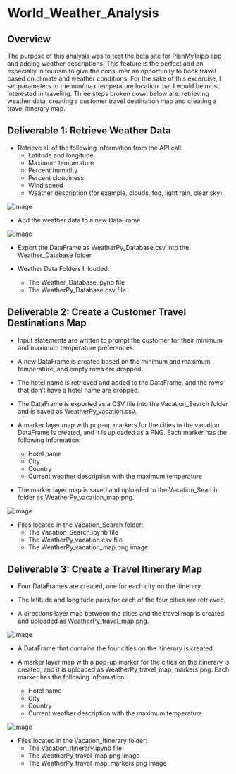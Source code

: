 # World_Weather_Analysis

## Overview
The purpose of this analysis was to test the beta site for PlanMyTripp app and adding weather descriptions.  This feature is the perfect add on especially in tourism to give the consumer an opportunity to book travel based on climate and weather conditions.  For the sake of this excercise, I set parameters to the min/max temperature location that I would be most interested in traveling.   Three steps broken down below are:   retrieving weather data, creating a customer travel destination map and creating a travel itinerary map.

## Deliverable 1: Retrieve Weather Data

- Retrieve all of the following information from the API call.
  - Latitude and longitude
  - Maximum temperature
  - Percent humidity
  - Percent cloudiness
  - Wind speed
  - Weather description (for example, clouds, fog, light rain, clear sky)

![image](https://user-images.githubusercontent.com/85530690/126714402-c99af79b-b6fa-4cc6-ae42-7152ecd756a9.png)

- Add the weather data to a new DataFrame 

![image](https://user-images.githubusercontent.com/85530690/126714461-f97249ea-d791-44ae-a338-f5e8fdf10502.png)

- Export the DataFrame as WeatherPy_Database.csv into the Weather_Database folder

- Weather Data Folders Inlcuded:
    - The Weather_Database.ipynb file
    - The WeatherPy_Database.csv file


## Deliverable 2: Create a Customer Travel Destinations Map

- Input statements are written to prompt the customer for their minimum and maximum temperature preferences.

- A new DataFrame is created based on the minimum and maximum temperature, and empty rows are dropped.


- The hotel name is retrieved and added to the DataFrame, and the rows that don’t have a hotel name are dropped.


- The DataFrame is exported as a CSV file into the Vacation_Search folder and is saved as WeatherPy_vacation.csv. 


- A marker layer map with pop-up markers for the cities in the vacation DataFrame is created, and it is uploaded as a PNG. Each marker has the following information:
  - Hotel name
  - City
  - Country
  - Current weather description with the maximum temperature


- The marker layer map is saved and uploaded to the Vacation_Search folder as WeatherPy_vacation_map.png. 

![image](https://user-images.githubusercontent.com/85530690/126715090-d737b1e4-9eb3-478b-a489-96dc488532a9.png)

- Files located in the Vacation_Search folder:
  - The Vacation_Search.ipynb file
  - The WeatherPy_vacation.csv file
  - The WeatherPy_vacation_map.png image



## Deliverable 3: Create a Travel Itinerary Map

- Four DataFrames are created, one for each city on the itinerary. 


- The latitude and longitude pairs for each of the four cities are retrieved. 

- A directions layer map between the cities and the travel map is created and uploaded as WeatherPy_travel_map.png.

![image](https://user-images.githubusercontent.com/85530690/126715714-48da4374-70a8-49f9-a148-6659a5ffa8fb.png)

- A DataFrame that contains the four cities on the itinerary is created. 

- A marker layer map with a pop-up marker for the cities on the itinerary is created, and it is uploaded as WeatherPy_travel_map_markers.png. Each marker has the following information:
  - Hotel name
  - City
  - Country
  - Current weather description with the maximum temperature

![image](https://user-images.githubusercontent.com/85530690/126715608-7ff88515-9596-4496-b878-931cbb64af17.png)


- Files located in the Vacation_Itinerary folder:
  - The Vacation_Itinerary.ipynb file
  - The WeatherPy_travel_map.png image
  - The WeatherPy_travel_map_markers.png image
